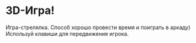 # 3D-Игра!
Игра-стрелялка.
Способ хорошо провести время и поиграть в аркаду) Используй клавиши для передвижения игрока. 



